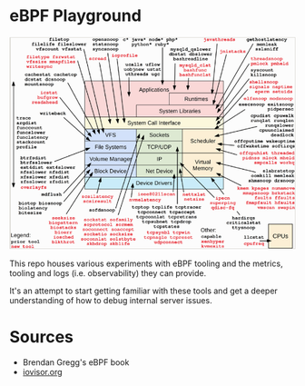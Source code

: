 # eBPF Playground

![tools](/docs/images/ebpf.png)

This repo houses various experiments with eBPF tooling and the metrics, tooling and logs (i.e. observability) they can provide.

It's an attempt to start getting familiar with these tools and get a deeper understanding of how to debug internal server issues.

# Sources
- Brendan Gregg's eBPF book
- [iovisor.org](https://www.iovisor.org/)